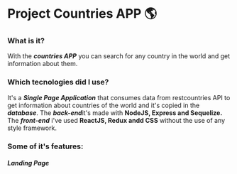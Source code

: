 # Project Countries APP 🌎

### What is it?

With the ***countries APP*** you can search for any country in the world and get information about them.

### Which tecnologies did I use?

It's a ***Single Page Application*** that consumes data from restcountries API to get information about countries of the world and it's copied in the ***database***.
The ***back-end***it's made with **NodeJS, Express and Sequelize.**
The ***front-end*** i've used **ReactJS, Redux andd CSS** without the use of any style framework.

### Some of it's features:
##### Landing Page
    





